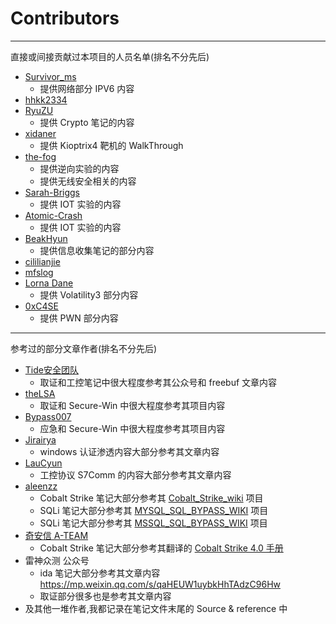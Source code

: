 # Contributors

---

直接或间接贡献过本项目的人员名单(排名不分先后)
* [Survivor_ms](https://github.com/136510385)
    - 提供网络部分 IPV6 内容
* [hhkk2334](https://www.thesteel.live/)
* [RyuZU](https://github.com/RyuZUSUNC)
    - 提供 Crypto 笔记的内容
* [xidaner](https://github.com/xidaner)
    - 提供 Kioptrix4 靶机的 WalkThrough
* [the-fog](https://github.com/the-fog)
    - 提供逆向实验的内容
    - 提供无线安全相关的内容
* [Sarah-Briggs](https://github.com/Sarah-Briggs)
    - 提供 IOT 实验的内容
* [Atomic-Crash](https://github.com/Atomic-Crash)
    - 提供 IOT 实验的内容
* [BeakHyun](https://github.com/Alienware-OWO)
    - 提供信息收集笔记的部分内容
* [cililianjie](https://github.com/cililianjie)
* [mfslog](https://github.com/mfslog)
* [Lorna Dane](https://github.com/tonyscy)
    - 提供 Volatility3 部分内容
* [0xC4SE](https://github.com/0xC4SE)
    - 提供 PWN 部分内容

---

参考过的部分文章作者(排名不分先后)
* [Tide安全团队](https://github.com/TideSecTeam)
    - 取证和工控笔记中很大程度参考其公众号和 freebuf 文章内容
* [theLSA](https://github.com/theLSA)
    - 取证和 Secure-Win 中很大程度参考其项目内容
* [Bypass007](https://github.com/Bypass007/Emergency-Response-Notes)
    - 应急和 Secure-Win 中很大程度参考其项目内容
* [Jirairya](https://b404.xyz/)
    - windows 认证渗透内容大部分参考其文章内容
* [LauCyun](https://laucyun.com/)
    - 工控协议 S7Comm 的内容大部分参考其文章内容
* [aleenzz](https://github.com/aleenzz)
    - Cobalt Strike 笔记大部分参考其 [Cobalt_Strike_wiki](https://github.com/aleenzz/Cobalt_Strike_wiki) 项目
    - SQLi 笔记大部分参考其 [MYSQL_SQL_BYPASS_WIKI](https://github.com/aleenzz/MYSQL_SQL_BYPASS_WIKI) 项目
    - SQLi 笔记大部分参考其 [MSSQL_SQL_BYPASS_WIKI](https://github.com/aleenzz/MSSQL_SQL_BYPASS_WIKI) 项目
* [奇安信 A-TEAM](https://blog.ateam.qianxin.com/)
    - Cobalt Strike 笔记大部分参考其翻译的 [Cobalt Strike 4.0 手册](https://blog.ateam.qianxin.com/post/cobalt-strike-40-shou-ce-fan-yi-2019-nian-12-yue-2-ri-geng-xin-ban-ben/)
* 雷神众测 公众号
    * ida 笔记大部分参考其文章内容 https://mp.weixin.qq.com/s/qaHEUW1uybkHhTAdzC96Hw
    * 取证部分很多也是参考其文章内容
* 及其他一堆作者,我都记录在笔记文件末尾的 Source & reference 中
